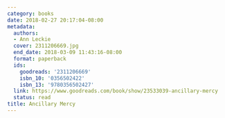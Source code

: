 ```yaml
---
category: books
date: 2018-02-27 20:17:04-08:00
metadata:
  authors:
  - Ann Leckie
  cover: 2311206669.jpg
  end_date: 2018-03-09 11:43:16-08:00
  format: paperback
  ids:
    goodreads: '2311206669'
    isbn_10: '0356502422'
    isbn_13: '9780356502427'
  link: https://www.goodreads.com/book/show/23533039-ancillary-mercy
  status: read
title: Ancillary Mercy
---
```

